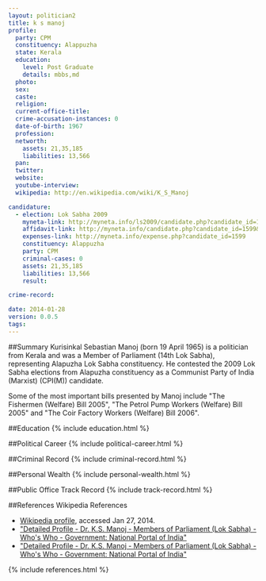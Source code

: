 ```yaml
---
layout: politician2
title: k s manoj
profile: 
  party: CPM
  constituency: Alappuzha
  state: Kerala
  education: 
    level: Post Graduate
    details: mbbs,md
  photo: 
  sex: 
  caste: 
  religion: 
  current-office-title: 
  crime-accusation-instances: 0
  date-of-birth: 1967
  profession: 
  networth: 
    assets: 21,35,185
    liabilities: 13,566
  pan: 
  twitter: 
  website: 
  youtube-interview: 
  wikipedia: http://en.wikipedia.com/wiki/K_S_Manoj

candidature: 
  - election: Lok Sabha 2009
    myneta-link: http://myneta.info/ls2009/candidate.php?candidate_id=1599
    affidavit-link: http://myneta.info/candidate.php?candidate_id=1599&scan=original
    expenses-link: http://myneta.info/expense.php?candidate_id=1599
    constituency: Alappuzha 
    party: CPM
    criminal-cases: 0
    assets: 21,35,185
    liabilities: 13,566
    result:  

crime-record: 

date: 2014-01-28
version: 0.0.5
tags: 
---
```

##Summary
Kurisinkal Sebastian Manoj (born 19 April 1965) is a politician from Kerala and was a Member of Parliament (14th Lok Sabha), representing Alapuzha Lok Sabha constituency. He contested the 2009 Lok Sabha elections from Alapuzha constituency as a Communist Party of India (Marxist) (CPI(M)) candidate.

Some of the most important bills presented by Manoj include "The Fishermen (Welfare) Bill 2005", "The Petrol Pump Workers (Welfare) Bill 2005" and "The Coir Factory Workers (Welfare) Bill 2006".


##Education
{% include education.html %}


##Political Career
{% include political-career.html %}


##Criminal Record
{% include criminal-record.html %}


##Personal Wealth
{% include personal-wealth.html %}


##Public Office Track Record
{% include track-record.html %}


##References
Wikipedia References
- [Wikipedia profile]({{page.profile.wikipedia}}), accessed Jan 27, 2014.
- ["Detailed Profile - Dr. K.S. Manoj - Members of Parliament (Lok Sabha) - Who's Who - Government: National Portal of India"][wiki1]
- ["Detailed Profile - Dr. K.S. Manoj - Members of Parliament (Lok Sabha) - Who's Who - Government: National Portal of India"][wiki2]

[wiki1]: http://india.gov.in/govt/loksabhampbiodata.php?mpcode=4182
[wiki2]: http://164.100.24.209/newls/Bulletin2detail.aspx?bull2date=02/22/2006


{% include references.html %}